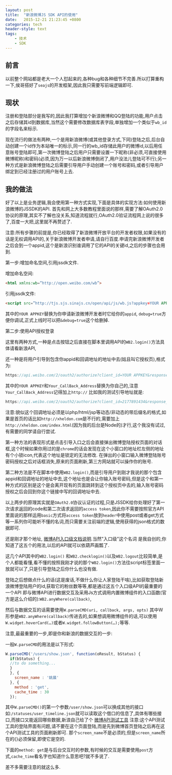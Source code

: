 ```yaml
---
layout: post
title:  "新浪微博JS SDK API的使用"
date:   2015-12-21 21:23:45 +0800
categories: tech
header-style: text
tags:
    - 技术
    - SDK
---
```


## 前言

以前整个网站都是老大一个人怼起来的,各种bug和各种细节不完善.所以打算重构一下,侯哥搭好了`seajs`的开发框架,因此我只需要写前端逻辑即可.

## 现状

注册和登陆部分是我写的,因此我打算增加个新浪微博和QQ登陆的功能,用户点击之后存储其id到数据库,当然这个需要修改数据库表字段,单独增加一个类似于`wb_id`的字段名来标示.

现在流行的做法有两种,一个是用新浪微博(或其他登录方式,下同)登陆之后,后台自动创建一个id作为本站唯一的标示,同一行的wb_id存储此用户的微博id,以后用任意账号登陆即可,第一次微博登陆之后用户只需要设置一下昵称(非必须,可直接使用微博昵称)和密码(必须,因为万一以后新浪微博倒闭了,用户没法儿登陆可不行);另一种方式是新浪微博登陆之后需要引导用户手动创建一个账号和密码,或者引导用户绑定到已经注册过的用户账号上去.

## 我的做法

好了以上是业务逻辑,我会使用第一种方式实现,下面是具体的实现方法:如何使用新浪微博的JSSDK的API.
首先和网上大多数教程里面说的那样,需要了解OAuth2.0协议的原理,其实不了解也没关系,知道流程就行,OAuth2.0验证流程网上说的很多了,百度一大把,这里就不再赘述了.

注意:所有步骤的前提是,你已经取得了新浪微博开放平台的开发者权限,如果没有的话是无权调用API的,关于新浪微博开发者申请,请自行百度.申请完新浪微博开发者之后会到一个appid,这个是新浪识别谁调用了它的API的关键id,之后的步骤也会用到.

第一步:增加命名空间,引用jssdk文件.

增加命名空间:

```html
<html xmlns:wb=”http://open.weibo.com/wb”>
```
引用jssdk文件:
```html
<script src=”http://tjs.sjs.sinajs.cn/open/api/js/wb.js?appkey=YOUR APPKEYdebug=true” type=”text/javascript” charset=”utf-8″></script>
```

其中的`YOUR APPKEY`替换为你申请新浪微博开发者时它给你的`appid`, `debug=true`方便你调试,正式上线时可以把`&debug=true`这个给删掉.

第二步:使用API授权登录

这里有两种方式,一种是点击按钮之后直接在脚本里调用API的`WB2.login()`方法具体请看新浪API,

还一种是将用户引导到包含你appid和回调地址的地址中去(姑且叫它授权页),格式为:
```js
https://api.weibo.com/2/oauth2/authorize?client_id=YOUR APPKEY&response_type=token&display=js&transport=html5&referer=Your_CallBack_Address
```  

其中的`YOUR APPKEY`和`Your_CallBack_Address`替换为你自己的,注意`Your_CallBack_Address`记得加上`http://`
比如我的测试引导地址就是:
```js
https://api.weibo.com/2/oauth2/authorize?client_id=2177891434&response_type=token&display=js&transport=html5&referer=http://www.xheldon.com/gbtagsLogin.html
```
注意:貌似这个回调地址必须是以php/html/jsp等动态/非动态的带后缀名的格式,如果是首页的话比如`http://xheldon.com`是不行的,需要加上`http://xheldon.com/index.html`(因为我的后台是Node的)才行,这个我没有试过,有需要的同学请自行尝试.

第一种方法的表现形式是点击引导入口之后会直接弹出微博登陆授权页面的对话框,这个时候如果你用过的是`chrome`的话会发现在这个小窗口的地址栏左侧的地址有个小锁icon,代表这个地址是锁定的无法修改.
在弹出的小窗口输入微博登陆账号密码授权之后对话框消失,原来的页面刷新,第三方网站就可以操作你的账号.

第二种方法是不在脚本中使用`WB2.login()`,而是引导用户到刚才我说的那个包含appid和回调地址的地址中去,这个地址也是会让你输入账号密码,但是这个和第一种方式的区别是这个是会离开现有的页面跳转到这个授权页中去的,输入账号密码授权之后会回到你这个链接中写的回调地址中去.

以上两步的原理其实就是`OAuth2.0`协议认证的过程,只是JSSDK给你处理好了第一次请求返回的code和第二次请求返回的`access token`,因此你不需要按照官方API里面说的那样运用`basic`方式将`access token`放到`header`中使用post或者get方式等一系列你可能听不懂的名词,而只需要关注前端的逻辑,使用获得的json格式的数据即可.

还是刚才那个地址, [微博API入口级文档说明](http://open.weibo.com/wiki/Weibo-JS_V2).当然”入口级”这个名词 是我自创的,你知道了这五个的用法,以后的API就可以依葫芦画瓢了.

这几个API其中的`WB2.login()` 和`WB2.checklogin()`以及`WB2.logout`比较简单,是个人都能看懂,看不懂的按照我刚才说的那个`WB2.login()`方法往script标签里面一放就可以了,只是引导登陆之后你什么也没有做.

登陆之后想做点什么的话(这是废话,不做什么你让人家登陆干啥),比如获取登陆新浪微博登陆用户的id,获取它的粉丝数等等,都是通过这五个入口级API的最重要的一个API
即与微博API进行数据交互及采用Js方式调用内置微博组件的入口函数(官方是这么介绍的):`WB2.anyWhere(callback)`,

然后与数据交互的话需要使用`W.parseCMD(uri, callback, args, opts)`
其中W形参是`WB2.anyWhere(callback)`传进去的,如果想调用微博组件的话,可以使用`W.widget.hoverCard(…)`或者`W.widget.followButton(…);`等等.

注意,最最重要的一步,即是你和新浪的数据交互的一步:

一般`W.parseCMD`的用法是以下形式:
```js
W.parseCMD('/users/show.json', function(oResult, bStatus) {
  if(bStatus) {
  //to do something...
  }
  }, {
	screen_name : '姚晨'
  }, {
	method : 'get',
	cache_time : 30
  });
```
其中`W.parseCMD()`的第一个参数`/user/show.json`可以换成其他的接口如:`/statuses/user_timeline.json`就可以读取这个借口的信息了,具体有哪些接口,而接口又能返回哪些数据,新浪自己给了个 [微博API测试工具](http://open.weibo.com/tools/apitest.php) 注意:这个API测试工具的登陆界面有问题,请不要在这个页面登陆,而是先到微博首页登陆之后再在这个API测试工具的页面刷新即可.
那个`screen_name`不是必须的,但是`screen_name`所在的{}必须保留,即使它是空的.

下面的`method: get`是与后台交互时的参数,有时候的交互是需要使用`post`方式,`cache_time`看名字也知道什么意思吧?就不多说了.

差不多需要注意的就这么多.
